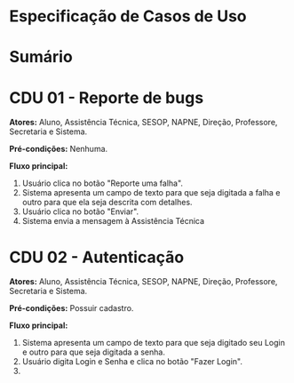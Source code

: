 # Especificação de Casos de Uso

# Sumário

# CDU 01 - Reporte de bugs
**Atores:** Aluno, Assistência Técnica, SESOP, NAPNE, Direção, Professore, Secretaria e Sistema.

**Pré-condições:** Nenhuma.

**Fluxo principal:**
1. Usuário clica no botão "Reporte uma falha".
2. Sistema apresenta um campo de texto para que seja digitada a falha e outro para que ela seja descrita com detalhes.
3. Usuário clica no botão "Enviar".
4. Sistema envia a mensagem à Assistência Técnica

# CDU 02 - Autenticação
**Atores:** Aluno, Assistência Técnica, SESOP, NAPNE, Direção, Professore, Secretaria e Sistema.

**Pré-condições:** Possuir cadastro.

**Fluxo principal:**
1. Sistema apresenta um campo de texto para que seja digitado seu Login e outro para que seja digitada a senha.
2. Usuário digita Login e Senha e clica no botão "Fazer Login".
3.
